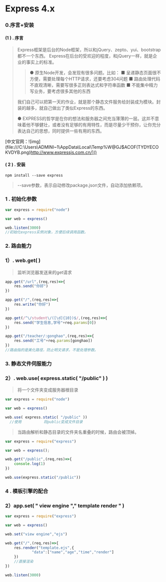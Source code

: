 # Express 4.x 

### 0.序言+安装

####   (1 ) .  序言

> Express框架是后台的Node框架，所以和jQuery、zepto、yui、bootstrap都不一个东西。
> Express在后台的受欢迎的程度，和jQuery一样，就是企业的事实上的标准。
>
> > ● 原生Node开发，会发现有很多问题。比如：
> > 	■ 呈递静态页面很不方便，需要处理每个HTTP请求，还要考虑304问题
> > 	■ 路由处理代码不直观清晰，需要写很多正则表达式和字符串函数
> > 	■ 不能集中精力写业务，要考虑很多其他的东西
> >
>
> 我们自己可以把第一天的作业，就是那个静态文件服务给封装成为模块。封装的越多，就自己做出了类似Express的东西。
>
> ● EXPRESS的哲学是在你的想法和服务器之间充当薄薄的一层。这并不意味着他不够健壮，或者没有足够的有用特性，而是尽量少干预你，让你充分表达自己的思想，同时提供一些有用的东西。
>

[中文官网：![img](file:///C:\Users\ADMINI~1\AppData\Local\Temp\%W@GJ$ACOF(TYDYECOKVDYB.png)http://www.expressjs.com.cn/]()

####     ( 2 ) . 安装

```npm
npm install --save express
```

> --save参数，表示自动修改package.json文件，自动添加依赖项。

### 1 . 初始化参数

```javascript
var express = require("node")

var web = express()

web.listen(3000)
//初始化express实例对象，方便后续调用函数。
```

### 2. 路由能力

###    1）. web.get( )

> 监听浏览器发送来的get请求

```javascript
app.get("/url",(req,res)=>{
    res.send("你好")
})

app.get("/",(req,res)=>{
    res.write("你好")
})

app.get(/^\/student\/([\d]{10})$/,(req,res)=>{
    res.send("学生信息,学号"+req.params[0])
})

app.get("/teacher/:gonghao",(req,res)=>{
    res.send("工号"+req.params[gonghao])
})
//路由指的是美化路径，防止明文请求，不是处理参数。
```

### 3. 静态文件伺服能力

###    2）. web.use( express.static( "/public" ) )

> 将一个文件夹变成服务器根目录

```javascript
var express = require("node")

var web = express()

web.use( express.static( "/public" ))
  //使用          将public变成文件目录
```

> 当路由解析和静态目录的文件夹名重叠的时候，路由会被顶掉。

```javascript
var express = require("express")

var web = express();

web.get("/public",(req,res)=>{
    console.log(1)
})

web.use(express.static("/public"))
```

### 4 . 模板引擎的配合

###   2）app.set( " view engine "," template render " )

```javascript
var express = require("express")

var web = express()

web.set("view engine","ejs")

web.get("/",(req,res)=>{
    res.render("template.ejs",{
        	"data":["name","age","time","render"]
    })
    //直接渲染
})

web.listen(3000)
```

